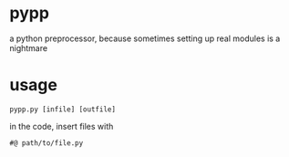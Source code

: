 pypp
====

a python preprocessor, because sometimes setting up real modules is a nightmare

usage
====
``` pypp.py [infile] [outfile] ```

in the code, insert files with
```
#@ path/to/file.py
```
